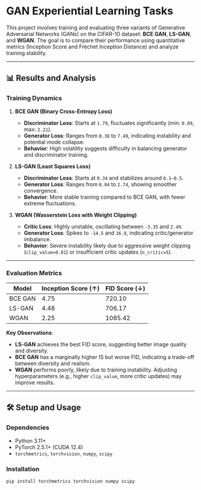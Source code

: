 # GAN Experiential Learning Tasks

This project involves training and evaluating three variants of Generative Adversarial Networks (GANs) on the CIFAR-10 dataset: **BCE GAN**, **LS-GAN**, and **WGAN**. The goal is to compare their performance using quantitative metrics (Inception Score and Fréchet Inception Distance) and analyze training stability.

---

## 📊 Results and Analysis

### Training Dynamics
1. **BCE GAN (Binary Cross-Entropy Loss)**
   - **Discriminator Loss**: Starts at `1.79`, fluctuates significantly (min: `0.09`, max: `2.21`).
   - **Generator Loss**: Ranges from `0.38` to `7.49`, indicating instability and potential mode collapse.
   - **Behavior**: High volatility suggests difficulty in balancing generator and discriminator training.

2. **LS-GAN (Least Squares Loss)**
   - **Discriminator Loss**: Starts at `0.34` and stabilizes around `0.1–0.5`.
   - **Generator Loss**: Ranges from `0.04` to `2.74`, showing smoother convergence.
   - **Behavior**: More stable training compared to BCE GAN, with fewer extreme fluctuations.

3. **WGAN (Wasserstein Loss with Weight Clipping)**
   - **Critic Loss**: Highly unstable, oscillating between `-3.35` and `2.49`.
   - **Generator Loss**: Spikes to `-14.5` and `16.9`, indicating critic/generator imbalance.
   - **Behavior**: Severe instability likely due to aggressive weight clipping (`clip_value=0.01`) or insufficient critic updates (`n_critic=5`).

---

### Evaluation Metrics
| Model    | Inception Score (↑) | FID Score (↓) |
|----------|---------------------|---------------|
| BCE GAN  | 4.75                | 720.10        |
| LS-GAN   | 4.48                | 706.17        |
| WGAN     | 2.25                | 1085.42       |

**Key Observations**:
- **LS-GAN** achieves the best FID score, suggesting better image quality and diversity.
- **BCE GAN** has a marginally higher IS but worse FID, indicating a trade-off between diversity and realism.
- **WGAN** performs poorly, likely due to training instability. Adjusting hyperparameters (e.g., higher `clip_value`, more critic updates) may improve results.

---

## 🛠 Setup and Usage

### Dependencies
- Python 3.11+
- PyTorch 2.5.1+ (CUDA 12.4)
- `torchmetrics`, `torchvision`, `numpy`, `scipy`

### Installation
```bash
pip install torchmetrics torchvision numpy scipy
